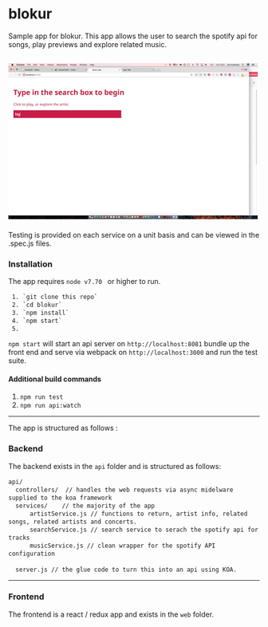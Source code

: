 # blokur

Sample app for blokur. This app allows the user to search the spotify api for songs, play previews and explore related music.

![](web/images/demo.gif)
----------


Testing is provided on each service on a unit basis and can be viewed in the .spec.js files.

### Installation

The app requires `node v7.70 ` or higher to run.


	 1. `git clone this repo`
	 2. `cd blokur`
	 3. `npm install`
	 4. `npm start`
	 5.

`npm start` will start an api server on `http://localhost:8081` bundle up the front end and serve via webpack on `http://localhost:3000` and run the test suite.

#### Additional build commands

 1. `npm run test` 
 2. `npm run api:watch`




----------




The app is structured as follows :


### Backend
 
The backend exists in the `api` folder and is structured as follows:

```
api/
  controllers/  // handles the web requests via async midelware supplied to the koa framework
  services/    // the majority of the app
      artistService.js // functions to return, artist info, related songs, related artists and concerts.
      searchService.js // search service to serach the spotify api for tracks
      musicService.js // clean wrapper for the spotify API configuration
      
  server.js // the glue code to turn this into an api using KOA.

```


----------


### Frontend

The frontend is a react / redux app and exists in the `web` folder.

